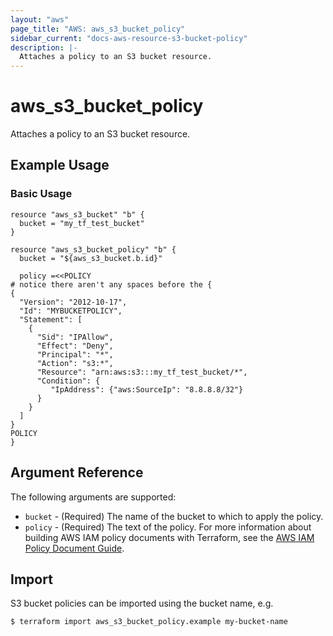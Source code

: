 ```yaml
---
layout: "aws"
page_title: "AWS: aws_s3_bucket_policy"
sidebar_current: "docs-aws-resource-s3-bucket-policy"
description: |-
  Attaches a policy to an S3 bucket resource.
---
```


# aws_s3_bucket_policy

Attaches a policy to an S3 bucket resource.

## Example Usage

### Basic Usage

```hcl
resource "aws_s3_bucket" "b" {
  bucket = "my_tf_test_bucket"
}

resource "aws_s3_bucket_policy" "b" {
  bucket = "${aws_s3_bucket.b.id}"

  policy =<<POLICY
# notice there aren't any spaces before the {
{
  "Version": "2012-10-17",
  "Id": "MYBUCKETPOLICY",
  "Statement": [
    {
      "Sid": "IPAllow",
      "Effect": "Deny",
      "Principal": "*",
      "Action": "s3:*",
      "Resource": "arn:aws:s3:::my_tf_test_bucket/*",
      "Condition": {
         "IpAddress": {"aws:SourceIp": "8.8.8.8/32"}
      }
    }
  ]
}
POLICY
}
```

## Argument Reference

The following arguments are supported:

* `bucket` - (Required) The name of the bucket to which to apply the policy.
* `policy` - (Required) The text of the policy. For more information about building AWS IAM policy documents with Terraform, see the [AWS IAM Policy Document Guide](/docs/providers/aws/guides/iam-policy-documents.html).

## Import

S3 bucket policies can be imported using the bucket name, e.g.

```
$ terraform import aws_s3_bucket_policy.example my-bucket-name
```
